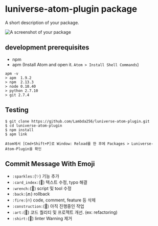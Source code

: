 # luniverse-atom-plugin package

A short description of your package.

![A screenshot of your package](https://f.cloud.github.com/assets/69169/2290250/c35d867a-a017-11e3-86be-cd7c5bf3ff9b.gif)

## development prerequisites

* npm
* apm (Install Atom and open it. `Atom > Install Shell Commands`)
```
apm -v
> apm  1.9.2
> npm  2.13.3
> node 0.10.40
> python 2.7.10
> git 2.7.4
```

## Testing

```
$ git clone https://github.com/Lambda256/luniverse-atom-plugin.git
$ cd luniverse-atom-plugin
$ npm install
$ apm link

Atom에서 [Cmd+Shift+P]로 Window: Reload를 한 후에 Packages > Luniverse-Atom-Plugin을 확인
```

## Commit Message With Emoji
* `:sparkles:`(:sparkles:) 기능 추가
* `:card_index:`(:card_index:) 텍스트 수정, typo 해결
* `:wrench:`(:wrench:) script 및 tool 수정
* `:back:`(:back:) rollback
* `:fire:`(:fire:) code, comment, feature 등 삭제
* `:construction:`(:construction:) 아직 진행중인 작업
* `:art:`(:art:) 코드 퀄리티 및 프로젝트 개선. (ex: refactoring)
* `:shirt:`(:shirt:) linter Warning 제거
